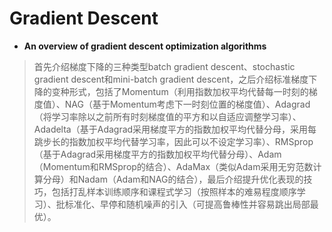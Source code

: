 # Gradient Descent

+ **An overview of gradient descent optimization algorithms**
> 首先介绍梯度下降的三种类型batch gradient descent、stochastic gradient descent和mini-batch gradient descent，之后介绍标准梯度下降的变种形式，包括了Momentum（利用指数加权平均代替每一时刻的梯度值）、NAG（基于Momentum考虑下一时刻位置的梯度值）、Adagrad（将学习率除以之前所有时刻梯度值的平方和以自适应调整学习率）、Adadelta（基于Adagrad采用梯度平方的指数加权平均代替分母，采用每跳步长的指数加权平均代替学习率，因此可以不设定学习率）、RMSprop（基于Adagrad采用梯度平方的指数加权平均代替分母）、Adam（Momentum和RMSprop的结合）、AdaMax（类似Adam采用无穷范数计算分母）和Nadam（Adam和NAG的结合），最后介绍提升优化表现的技巧，包括打乱样本训练顺序和课程式学习（按照样本的难易程度顺序学习）、批标准化、早停和随机噪声的引入（可提高鲁棒性并容易跳出局部最优）。